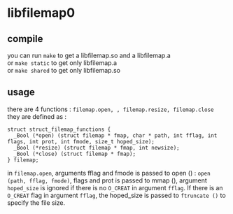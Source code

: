 # libfilemap0
## compile
you can run ``make`` to get a libfilemap.so and a libfilemap.a <br />
or ``make static`` to get only libfilemap.a <br />
or ``make shared`` to get only libfilemap.so

## usage
there are 4 functions : `filemap.open, , filemap.resize, filemap.close` <br />
they are defined as :
```
struct struct_filemap_functions {
  _Bool (*open) (struct filemap * fmap, char * path, int fflag, int flags, int prot, int fmode, size_t hoped_size);
  _Bool (*resize) (struct filemap * fmap, int newsize);
  _Bool (*close) (struct filemap * fmap);
} filemap;
```

in `filemap.open`, arguments fflag and fmode is passed to open () : `open (path, fflag, fmode)`, flags and prot is passed to mmap (), argument `hoped_size` is ignored if there is no `O_CREAT` in argument `fflag`. If there is an `O_CREAT` flag in argument `fflag`, the hoped_size is passed to `ftruncate ()` to specify the file size.
